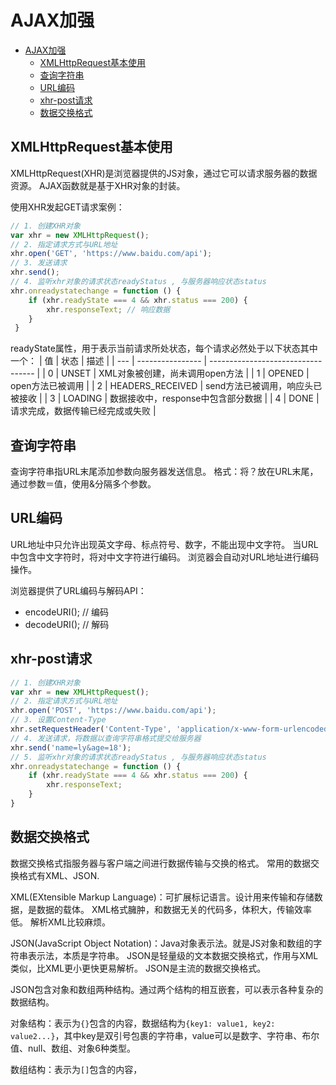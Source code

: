 # AJAX加强

- [AJAX加强](#ajax加强)
  - [XMLHttpRequest基本使用](#xmlhttprequest基本使用)
  - [查询字符串](#查询字符串)
  - [URL编码](#url编码)
  - [xhr-post请求](#xhr-post请求)
  - [数据交换格式](#数据交换格式)

## XMLHttpRequest基本使用
XMLHttpRequest(XHR)是浏览器提供的JS对象，通过它可以请求服务器的数据资源。
AJAX函数就是基于XHR对象的封装。

使用XHR发起GET请求案例：
```js
// 1. 创建XHR对象
var xhr = new XMLHttpRequest();
// 2. 指定请求方式与URL地址
xhr.open('GET', 'https://www.baidu.com/api');
// 3. 发送请求
xhr.send();
// 4. 监听xhr对象的请求状态readyStatus , 与服务器响应状态status
xhr.onreadystatechange = function () { 
    if (xhr.readyState === 4 && xhr.status === 200) {
        xhr.responseText; // 响应数据
    }
 }
```

readyState属性，用于表示当前请求所处状态，每个请求必然处于以下状态其中一个：
| 值  | 状态             | 描述                               |
| --- | ---------------- | ---------------------------------- |
| 0   | UNSET            | XML对象被创建，尚未调用open方法    |
| 1   | OPENED           | open方法已被调用                   |
| 2   | HEADERS_RECEIVED | send方法已被调用，响应头已被接收   |
| 3   | LOADING          | 数据接收中，response中包含部分数据 |
| 4   | DONE             | 请求完成，数据传输已经完成或失败 |

## 查询字符串
查询字符串指URL末尾添加参数向服务器发送信息。
格式：将？放在URL末尾，通过参数＝值，使用&分隔多个参数。

## URL编码
URL地址中只允许出现英文字母、标点符号、数字，不能出现中文字符。
当URL中包含中文字符时，将对中文字符进行编码。
浏览器会自动对URL地址进行编码操作。

浏览器提供了URL编码与解码API：
- encodeURI(); // 编码
- decodeURI(); // 解码

## xhr-post请求

```js
// 1. 创建XHR对象
var xhr = new XMLHttpRequest();
// 2. 指定请求方式与URL地址
xhr.open('POST', 'https://www.baidu.com/api');
// 3. 设置Content-Type
xhr.setRequestHeader('Content-Type', 'application/x-www-form-urlencoded');
// 4. 发送请求，将数据以查询字符串格式提交给服务器
xhr.send('name=ly&age=18');
// 5. 监听xhr对象的请求状态readyStatus , 与服务器响应状态status
xhr.onreadystatechange = function () { 
    if (xhr.readyState === 4 && xhr.status === 200) {
        xhr.responseText;
    }
}
```

## 数据交换格式
数据交换格式指服务器与客户端之间进行数据传输与交换的格式。
常用的数据交换格式有XML、JSON.

XML(EXtensible Markup Language)：可扩展标记语言。设计用来传输和存储数据，是数据的载体。
XML格式臃肿，和数据无关的代码多，体积大，传输效率低。
解析XML比较麻烦。

JSON(JavaScript Object Notation)：Java对象表示法。就是JS对象和数组的字符串表示法，本质是字符串。
JSON是轻量级的文本数据交换格式，作用与XML类似，比XML更小更快更易解析。
JSON是主流的数据交换格式。

JSON包含对象和数组两种结构。通过两个结构的相互嵌套，可以表示各种复杂的数据结构。

对象结构：表示为`{}`包含的内容，数据结构为`{key1: value1, key2: value2...}`，其中key是双引号包裹的字符串，value可以是数字、字符串、布尔值、null、数组、对象6种类型。

数组结构：表示为`[]`包含的内容，
